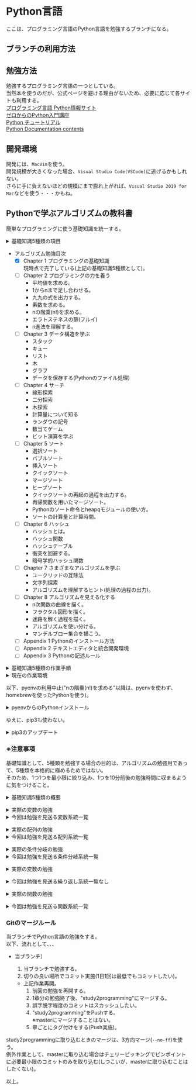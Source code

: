 # Python言語
ここは、プログラミング言語のPython言語を勉強するブランチになる。  

## ブランチの利用方法

## 勉強方法
勉強するプログラミング言語の一つとしている。  
当然本を使うのだが、公式ページを避ける理由がないため、必要に応じて各サイトも利用する。  
[プログラミング言語 Python情報サイト](https://www.python.jp)  
[ゼロからのPython入門講座](https://www.python.jp/train/index.html)  
[Python チュートリアル](https://docs.python.org/ja/3/tutorial/)  
[Python Documentation contents](https://docs.python.org/ja/3/contents.html)  

## 開発環境
開発には、`MacVim`を使う。  
開発規模が大きくなった場合、`Visual Studio Code(VSCode)`に逃げるかもしれない。  
さらに手に負えないほどの規模にまで膨れ上がれば、`Visual Studio 2019 for Mac`などを使う・・・かもね。  

## Pythonで学ぶアルゴリズムの教科書
簡単なプログラミングに使う基礎知識を統一する。  

<details><summary>基礎知識5種類の項目</summary>

* 基礎知識5種類  
  * [x] [変数](#variable変数)  
  * [x] [配列](#arrangement配列)  
        Pythoでは、`リスト(list)`という。  
  * [x] [条件分岐](#Conditional条件分岐)  
  * [x] [繰り返し](#repetition繰り返し)  
  * [x] [関数](#function関数)  

</details>

* アルゴリズム勉強目次  
  * [x] Chapter 1 プログラミングの基礎知識  
    現時点で完了している(上記の基礎知識5種類として)。  
  * [ ] Chapter 2 プログラミングの力を養う  
    * 平均値を求める。  
    * 1からnまで足し合わせる。  
    * 九九の式を出力する。  
    * 素数を求める。  
    * nの階乗(n!)を求める。  
    * エラトステネスの篩(フルイ)  
    * n進法を理解する。  
  * [ ] Chapter 3 データ構造を学ぶ  
    * スタック  
    * キュー  
    * リスト  
    * 木  
    * グラフ  
    * データを保存する(Pythonのファイル処理)  
  * [ ] Chapter 4 サーチ  
    * 線形探索  
    * 二分探索  
    * 木探索  
    * 計算量について知る  
    * ランダウの記号  
    * 数当てゲーム  
    * ビット演算を学ぶ  
  * [ ] Chapter 5 ソート  
    * 選択ソート  
    * バブルソート  
    * 挿入ソート  
    * クイックソート  
    * マージソート  
    * ヒープソート  
    * クイックソートの再起の過程を出力する。  
    * 再帰関数を用いたマージソート。  
    * Pythonのソート命令とheapqモジュールの使い方。  
    * ソートの計算量と計算時間。  
  * [ ] Chapter 6 ハッシュ  
    * ハッシュとは。  
    * ハッシュ関数  
    * ハッシュテーブル  
    * 衝突を回避する。  
    * 暗号学的ハッシュ関数  
  * [ ] Chapter 7 さまざまなアルゴリズムを学ぶ  
    * ユークリッドの互除法  
    * 文字列探索  
    * アルゴリズムを理解するヒント(処理の過程の出力)。  
  * [ ] Chapter 8 アルゴリズムを見える化する  
    * n次関数の曲線を描く。  
    * フラクタル図形を描く。  
    * 迷路を解く過程を描く。  
    * アルゴリズムを使い分ける。  
    * マンデルブロー集合を描こう。  
  * [ ] Appendix 1 Pythonのインストール方法  
  * [ ] Appendix 2 テキストエディタと統合開発環境  
  * [ ] Appendix 3 Pythonの記述ルール  

<details><summary>基礎知識5種類の作業手順</summary>

### 具体的な基礎知識
何はともあれ、まずは、"Hello World"を表示するプログラムを作る。  
そのため、以下の手順で勉強を進めることにする。  

[x] 手順1. Python勉強用ブランチにいる。  
[x] 手順2. ルートディレクトリのひな形ディレクトリをコピーしてくる。  
[x] 手順3. コピーしてきたディレクトリ名を"基礎知識用の勉強"に変更する。  
[x] 手順3-1. "Hello World"プログラムを作る。  
[x] 手順3-2. コミット。  
[x] 手順4. 各ディレクトリで、変数・配列・条件分岐・繰り返し・関数の"絶対的に勉強する一覧"を勉強する。  
[x] 手順4-1. 箇条書きごとに勉強を進める。  
[x] 手順4-2. 箇条書きごとに勉強を終えることで、コミット実施する。  
[x] 手順4-3. 次の箇条書きに移り、勉強を継続(再開)する。  
[x] 手順5. 1つのプログラミング言語で、手順4の勉強1種類を終えた時に、次のプログラミング言語に移る。  
  (細かく分けることでやる気を継続する・・・はず)  
[x] 手順6. 上記、5種類の基礎知識を終わるまで繰り返す。  
[x] 手順7. 5種類の基礎知識終了にて、"study2programming"ブランチにマージする。  

</details>

<details><summary>現在の作業環境</summary>

勉強環境のコンパイルバージョン：3.9.7  
```terminal
$ python3 --version
Python 3.9.7
$
```
途中で利用バージョンを変更した。  

プログラムファイルの拡張子：`*.py`  
標準の文字コード(プログラムファイル)：UTF-8  
以下、別の文字コード指定(ファイルの先頭に記述する)。
```python:Sample.py
# coding=UTF-7
```

さらに別の記述方法。
```python:Sample.py
# coding:CESU-8
```

文字区切り(行末記号)：改行  
以下、単語事の区切りであれば改行が許される。
```python
print(
	hoge
)
print \
	(boo)
```

以下、複数行を1行にまとめることも許される。
```python
hoge = 'Pythonの勉強'; print(hoge)
```

インデント：半角スペース4個が基本。Tabでも構わないが、半角スペースと混在しないこと(半角スペースの利用を推奨)。  
基本的に、インデントに意味がある。  
以下は、不可。
```python
hoge = 'Pythonの勉強'
    print(hoge)
```

以下は、許される。
```python
print('Hello',
      'World.')
```

標準の出力関数：`print`  

```terminal:version
$ python --version
Python 2.7.16
$ python3 --version
Python 3.9.7
$
```
もちろんPython3を使う。  

プログラムの拡張子：`.py`  
標準の文字コード：`UTF-8`  
プログラムファイルの文字コードを変更する場合、基本は1行目にその旨を追記する。  
　　例1）`# coding=cp932`  
　　例2）`# coding:cp932`  
　　※シェバングを1行目に記述する場合は、2行目に追記しておく。  
文字区切り：`改行`  
　　※単語ごとに改行することも可能。  
```python:Sample.py
print(
    name
)

print \
(name)

print(
    'hoge'
    'bar'
)

name = 'hoge'; print(name)
```
インデント：他プログラムで言うブロックの役割を果たすため、見栄えのために変更した場合、プログラムの挙動が変わる。  
　　　　　空行も意味があり、プログラムやコメント行の前後に空行2行がなければシンタックスエラーになる(なぜ？)。
　　　　　実行は出来るけど。  
1行コメント記号：`#`  
複数行コメント：`'''〜'''`・`"""〜"""`  
　　※シングルクォートもしくはダブルクォートをそれぞれ3個ずつで囲むことにより、擬似的な複数行コメントが実現できる。  
```python:sample.py
'''
1行目のコメント
コメント2行目。
'''
```

デバッガ：VSCodeには標準でついているようだ。
ならば、Vimエディタには？  

</details>

以下、pyenvの利用中止("nの階乗(n!)を求める"以降は、pyenvを使わず、homebrewを使ったPythonを使う)。  
<details><summary>pyenvからのPythonインストール</summary>

既に3.8.6をインストール済みだが、新たに新しいバージョンを追加インストールした。  

pyenvそのものもよく分かっていないが、とりあえず使っている。
```terminal
$ pyenv install 3.9.7
python-build: use openssl@1.1 from homebrew
python-build: use readline from homebrew
Downloading Python-3.9.7.tar.xz...
-> https://www.python.org/ftp/python/3.9.7/Python-3.9.7.tar.xz
Installing Python-3.9.7...
python-build: use readline from homebrew
python-build: use zlib from xcode sdk
Installed Python-3.9.7 to /Users/asakunotomohiro/.pyenv/versions/3.9.7

$ pyenv version
3.8.6 (set by /Users/asakunotomohiro/.python-version)
$ pyenv global 1.1.1
pyenv: version `1.1.1' not installed
$ pyenv global 3.9.7
$ pyenv version
3.8.6 (set by /Users/asakunotomohiro/.python-version)
$ python --version
Python 3.8.6
$ pyenv local 3.9.7	←☆何でだよ。
$ python --version
Python 3.9.7
$ pyenv version
3.9.7 (set by /Users/asakunotomohiro/.python-version)
$
```
本来やりたかったことは、VimエディタでPython3開発をすることだった。  
しかし、Python2で動いてしまうため、どうしてもシンタックスエラーになる。  
それを解消できず、Pythonの勉強が進まずに数時間経過した。  

</details>

ゆえに、pip3も使わない。  
<details><summary>pip3のアップデート</summary>

結局これが何をするものなのか分かっていない。  

pip3などの確認。
```terminal
$ which pip3
/usr/local/bin/pip3
$ pip3 --version
pip 20.2.4 from /Users/asakunotomohiro/Library/Python/3.9/lib/python/site-packages/pip (python 3.9)
$ pip3 list
Package    Version
---------- -------
pip        20.2.4
setuptools 57.4.0
wheel      0.37.0
WARNING: You are using pip version 20.2.4; however, version 21.2.4 is available.
You should consider upgrading via the '/usr/local/opt/python@3.9/bin/python3.9 -m pip install --upgrade pip' command.
$ /usr/local/opt/python@3.9/bin/python3.9 -m pip install --upgrade pip
Looking in indexes: https://pypi.python.org/simple/
Collecting pip
  Downloading pip-21.2.4-py3-none-any.whl (1.6 MB)
     |████████████████████████████████| 1.6 MB 3.9 MB/s 
Installing collected packages: pip
  Attempting uninstall: pip
    Found existing installation: pip 20.2.4
    Uninstalling pip-20.2.4:
      Successfully uninstalled pip-20.2.4
Successfully installed pip-21.2.4
$ pip3 --version
pip 21.2.4 from /usr/local/lib/python3.9/site-packages/pip (python 3.9)
$
```
pyenvとpip3は別物？  

</details>

### ※注意事項
基礎知識として、5種類を勉強する場合の目的は、アルゴリズムの勉強用であって、5種類を本格的に極めるためではない。  
そのため、1つ1つを最小限に絞り込み、1つを10分前後の勉強時間に収まるように気をつけること。  

<a name="variable変数"></a>
<a name="arrangement配列"></a>
<a name="Conditional条件分岐"></a>
<a name="repetition繰り返し"></a>
<a name="function関数"></a>
<details><summary>基礎知識5種類の概要</summary>

* [変数](#variable変数sub)  
  * 変数の宣言方法  
    数値の代入  
    文字列の代入  
    代入したそれらの出力  
  * 代入した値の変更方法  
    変数を用いた計算  
    * 計算用演算子の説明  
    * データ型の説明  
      数値-整数型  
      数値-小数型  
      文字列  
      論理値  
    * データ型の変換(キャスト)  
  * ※スコープは"関数"で説明する。  

* [配列(リスト)](#arrangement配列sub)  
  * 宣言方法  
    要素  
    要素数  
    添え字(インデックス)  
  * 要素追加方法  
  * 2次元配列  
  * ※取り出しは"for"で説明する。  

* [条件分岐](#Conditional条件分岐sub)  
  * if文  
    条件式  
    * if文からの派生  
      if〜elif〜else  
    * 演算子  
      論理演算子  
      比較演算子  

* [繰り返し](#repetition繰り返しsub)  
  * for文  
    条件式  
    多重(入れ子)利用  
    break  
    continue  
    拡張for文  
    　例）range  
    配列からの取り出し。  
  * while文  
    条件式  
    無限ループ  

* [関数](#function関数sub)  
  書式  
  引数  
  戻り値  
  * 組み合わせ  
    引数無し-戻り値無し  
    引数あり-戻り値無し  
    引数無し-戻り値あり  
    引数あり-戻り値あり  
  * 変数の有効範囲(スコープ)  
    グローバル変数  
    ローカル変数  

</details>

<a name="variable変数sub"></a>
<details><summary>実際の変数の勉強</summary>

#### 変数
複数のルールがある。  

* Unicode文字を利用できる。  
  ※アンダースコア以外の記号・句読点・絵文字などは不可。  
* 1文字目は数字以外であること。  
  ※先頭のアンダースコアに意味を含んだ識別子があるため気をつけること。  
* アルファベットの大小文字は区別される。  
* 予約語でないこと。  
* 文字数の制限はない。  

予約語：
`and`
`as`
`assert`
`async`
`await`
`break`
`class`
`continue`
`def`
`del`
`elif`
`else`
`except`
`False`
`finally`
`for`
`from`
`global`
`if`
`import`
`in`
`is`
`lambda`
`None`
`nonlocal`
`not`
`or`
`pass`
`raise`
`return`
`True`
`try`
`while`
`with`
`yield`

先頭のアンダースコア付きの予約識別子：
|識別子|意味|
|------|----|
|`__name__`|現在のモジュール名|
|`__doc__`|ドキュメンテーション文字列|
|`__file__`|実行ファイルのPath|
|`__builtins`|組み込み型／関数|
※そもそも先頭をアンダースコア付きにしないほうがいい。  

* 他の話題例  
  * [x] 定数  
  * [x] データ型  
    * [x] 整数  
  * [x] リテラル  
    * [x] 整数(`int`)  
    * [x] 浮動小数点型(`float`)  
    * [x] 文字型(`string`)  
      `str`型だが、意識せずに使える。  
    * [x] 真偽型(`bool`)  
  * [x] キャスト  
    * [x] 明示変換  

##### データ型
JavaやC#などの静的型付けではなく、動的型付け言語のため、データ型はほぼ意識することはない。  

|分類| 型 |概要|
|----|----|----|
|数値|int|整数型|
|数値|float|浮動小数点型|
|データ|str|文字列型|
|その他|bool|論理型(True・False)|


##### データ型ー浮動小数点型
小数点数だけでなく、指数表現が可能。  


##### データ型ー文字型
シングルクォートもしくはダブルクォートで文字列を括る。  

エスケープシーケンス
```python:Sample.py
print(```hoge
boo```)
```
複数行コメントの要領で使える(本来は逆で、エスケープシーケンスの効果で複数行コメントとして扱っているだけ)。  

|エスケープシーケンス|概要|
|--------------------|----|
|`\\`|バックスラッシュ|
|`\'`|シングルクォート|
|`\"`|ダブルクォート|
|`\b`|バックスペース|
|`\f`|フォームフィード(改ページ)|
|`\n`|改行(ラインフィード)|
|`\r`|復帰(キャリッジリターン)|
|`\[Enter]`|バックスラッシュと改行文字を無視(どういう意味？)|
|`\t`|水平タブ|
|`\v`|垂直タブ|
|`\oXX`|8進数の文字XX|
|`\xXX`|16進数の文字XX|
|`\uXXXX`|16bit(4桁)の16進数の文字XXXX|
|`\UXXXXXXXX`|32bit(8桁)の16進数の文字XXXXXXXX|


##### データ型ー真偽型

* 強制的にFalse  
  * 空値  
  * 数値のゼロ  
  * 空文字列・空リストなど  

##### 変数の破棄
他のプログラミング言語では存在しない概念のひとつかな。  

```python:Sample.py
# 変数の破棄
name1 = 'hoge'
print(name1)    # 出力結果：hoge
del name1
print(name1)    # NameError: name 'name1' is not defined
```

#### 型変換(キャスト)
様式(文字列⇒数字)：
`[変数名] = (int)[文字列]`  

様式(数字⇒文字列)：
`[変数名] = (str)[数字]`  

```Python
# キャスト(文字列⇒数字)
hoge = "20210826"
boo = int(hoge)
print(boo + boo)  # 出力結果：40421652

# キャスト(数字⇒文字列)
boo = 20210826
hoge = str(boo)
print(hoge + hoge)  # 出力結果：2021082620210826
```

</details>

<details><summary>今回は勉強を見送る変数系統一覧</summary>

#### 変数での説明しない項目。

* [x] 定数  
  存在しない。  
  暗黙の了解により、変数を全て大文字で宣言している場合、それを定数と仮定する。  
```python:Sample.py
TAX = 1.1
print(100 * TAX)    # 出力結果：110.00000000000001
TAX = 10
print(100 + TAX)    # 出力結果：110
```

* [ ] データ型  
  * [ ] 整数(`long`など)  
  * [ ] 浮動小数点型(`double`など)  
  * [ ] 型推論  
  * [ ] 複素数型  
  * [ ] その他  
    * 別名  
      * 変更可能：ミュータブル(mutable)  
      * 変更不可：イミュータブル(immutable)  
      * 反復可能：イテラブル(iterable)  
      * 順序を持つ(インデックスでのアクセスが可)：シーケンス(sequence)  
      * 配下に複数の値を格納可能：コンテナ(container)  

|分類| 型 |概要|
|----|----|----|
|数値|complex|複素数型|
|データ|bytes|バイナリデータ|
|コンテナ|list|順序を持つリスト(配列)|
|コンテナ|tuple|順序を持つリスト(変更不可)|
|コンテナ|dict|キー／値の辞書|
|コンテナ|set|順序を持たない値の集合|
|その他|NoneType|値がない|

* [ ] リテラル  
  * [ ] 整数リテラル  
    数値リテラルでは、桁区切り`_`を使うことができる。  
    例）
    `value = 1_234_567`  
  * [ ] 浮動小数点リテラル  
  * [ ] 文字リテラル  
  * [ ] 文字列リテラル  
* [ ] キャスト  
  * [ ] 暗黙変換  

</details>

<a name="arrangement配列sub"></a>
<details><summary>実際の配列の勉強</summary>

#### 配列
他のプログラミング言語では、配列という。  
しかし、Pythonでは、リスト(list)と呼ぶ(混乱するので止めて欲しい)。  

* 絶対的に勉強する一覧  
  * [x] 1次元配列  
        [x] 要素とは。  
        [x] 要素数とは。  
        [x] 添え字とは。  
  * [x] 多次元配列  
     * [x] 2次元配列  
     * [x] 3次元配列  
     * ※複雑さに応じて対応する。  

* 配列  
様式：
`配列名 = [データ0, データ1, データ2, ・・・]`  

※今回のアルゴリズムの勉強(書籍)では、後から追加しないやり方をとるため、事前に確保してから勉強が始まる。  

以下、配列の生成
```python:配列(list).py
hoge = list('boo')
print(hoge)	# ['b', 'o', 'o']
```

以下、ジャグ配列(2次元配列)
```python:配列(list).py
hoge = [
    ['b', 'a', 'r'],
    ['h', 'o'],
]
print(hoge)	# [['b', 'a', 'r'], ['h', 'o']]
print(hoge[1][1])	# o
```

```python:配列(list)多次元配列.py
hoge = [
    ['b', 'a', 'r',
        ['b', 'o', ]
     ]
]
print(hoge)	# [['b', 'a', 'r', ['b', 'o']]]
print(hoge[0][1])	# a
print(hoge[0][3][1])	# o
```

要素数の数え方。
```Python
hoge = "barhoge"
print(len(hoge))	# 7
```

配列から各要素を取り出す。
```python:配列(list)for.py
hoge = list('hoge')

for boo in hoge:
    print(boo)
# 出力結果：h
#           o
#           g
#           e
```

<details><summary>そこまで重要ではないはずなので、隠す</summary>

以下、配列の要素へ追加・要素から削除
```python:配列(list)追加・削除.py
# 基本的なリスト
hoge = ['hoge', ]
print(hoge)	# ['hoge']

# 以下、末尾に追加。
hoge.append('bar')
print(hoge)	# ['hoge', 'bar']

# 以下、途中に追加。
hoge.insert(1, '-')
print(hoge)	# ['hoge', '-', 'bar']

# 以下、削除。
hoge.pop(1)
print(hoge)	# ['hoge', 'bar']

# 以下、削除。
hoge.pop()
print(hoge)	# ['hoge']
```

以下、配列の要素へ追加・要素から削除
```python:配列(list)複数要素追加・置換・削除.py
# 要素の挿入
hoge = list('Pythonest')  # 「T」がない。PythonTest(Pythonテスト)にしたい
hoge[6:6] = ['T']
print(hoge)	# ['P', 'y', 't', 'h', 'o', 'n', 'T', 'e', 's', 't']
```

以下、要素内指定で削除。
```python:配列(list)要素削除.py
hoge = ['hoge', 'bar', ]
print(hoge)	# ['hoge', 'bar']

# 以下、要素を削除。
hoge.remove('hoge')
print(hoge)	# ['bar']
```

以下、要素内指定で削除。
```python:配列(list)複数要素追加・置換・削除.py
# 要素の削除
hoge = list('hogebarboo')
hoge[2:9] = []
print(hoge)	# ['h', 'o', 'o']

# 要素の削除
hoge = list('hogebar')
hoge[2:3] = list('hoge')
del hoge[2:9]
print(hoge)	# ['h', 'o', 'r']
```

以下、要素を全て削除。
```python:配列(list)要素削除.py
hoge = list('hoge')
print(hoge)	# ['h', 'o', 'g', 'e']

hoge.clear()
print(hoge)	# []
```

以下、配列内から1文字を検索。
```python:配列(list)検索.py
hoge = list('hogehoge')

# 6文字目(index_5)以降で「e」の検索
print(hoge.index('e', 5))	# 7
```

以下、配列内にある文字を数える。
```python:配列(list)重複確認.py
hoge = list('hogehoge')

# 「h」の出現回数
print(hoge.count('h'))	# 2
```

以下、配列内にあるかどうかを確認する。
```python:配列(list)存在確認.py
hoge = list('hogehoge')

# 「a」の検索
print('a' in hoge)	# False
```

以下、浅いコピーを行う(コピー先を変更した場合、コピー元にも影響する)。
```python:配列(list)複製.py
hoge = list('hoge')

# 上記配列を複製する(シャローコピー)。
boo = hoge.copy()
print(boo)	# ['h', 'o', 'g', 'e']
```
深いコピー(ディープコピー)をする場合は、`import copy`でモジュールを使い、`deepcopy`メソッドでコピーをする。  

以下、配列の連結及び、指定回数連結。
```python:配列(list)連結.py
hoge = list('hoge')
boo = list('bar')

hogeboo = hoge + boo
print(hogeboo)	# ['h', 'o', 'g', 'e', 'b', 'a', 'r']

hogeboo = boo * 3
print(hogeboo)	# ['b', 'a', 'r', 'b', 'a', 'r', 'b', 'a', 'r']
```
これは、配列を新しく作り直すことに注意すること。

以下、配列内を並び替え。
```python:配列(list)並び替え.py
hoge = list('hoge')

# 逆順に並べ替える。
hoge.reverse()
print(hoge)	# ['e', 'g', 'o', 'h']

# 逆順に並べ替える？
hoge = list('hoge')
hoge.sort(reverse=True)
print(hoge)	# ['o', 'h', 'g', 'e']

# ソート
hoge = list('hoge')
hoge.sort()
print(hoge)	# ['e', 'g', 'h', 'o']
```

以下、forループにて、配列の要素を番号付きで取り出す。
```python:配列(list)要素を番号付きで取り出す.py
hoge = list('hoge')

for boo, hogeboo in enumerate(hoge):
    print(boo, '：', hogeboo)
# 出力結果：0 ： h
#           1 ： o
#           2 ： g
#           3 ： e
```

```python:配列(list)要素のbool値判断.py
# 以下、リスト内の全ての要素がTrueであるか。
print(all([True, True, False]))	# False

hoge = list('hoge')
print(all(hoge))	# True
#	何の役にも立たない判定方法。
```

以下、rangeによる配列作成。
```python:配列(list)range.py
hoge = list(range(0, 7, 2))
print(hoge)	# [0, 2, 4, 6]
```
かなりの非効率なため、やらない方が良い。  

</details>

</details>

<details><summary>今回は勉強を見送る配列系統一覧</summary>

#### 配列での説明しない項目。

* 配列の応用  
  * [ ] 3次元配列以上の宣言方法。  
  * [ ] 配列を複製する方法。  
  * [ ] 配列からスライスを作成する方法。  

* 構造体  
  そもそもないようだ。  
  * [ ] 構造体の複製  
  * [ ] 構造体からのスライス作成  
  * [ ] 共用体  
  * [ ] 列挙体  

* コレクション  
  * [ ] Set  
  * [ ] Map  
  * [ ] Queue  
    ない？  

</details>

<a name="Conditional条件分岐sub"></a>
<details><summary>実際の条件分岐の勉強</summary>

#### 条件分岐
条件分岐とは、何らかの条件が成り立ったときに分岐させる仕組み。  

* 絶対的に勉強する一覧  
  * [x] 単純分岐-"もし"1つ。  
    基本構造例：if  
  * [x] 多岐分岐-"もし"2つ以上。  
    基本構造例：if〜else if  
  * [x] 論理演算子(ド・モルガンの法則)  
    * [x] 論理積(`AND`・`&&`)  
    * [x] 論理和(`OR`・`||`)  
  * [x] 比較演算子  
    * [x] 等しい(`==`)  
    * [x] 等しくない(`!=`)  
    * [x] より大きい(`>`)  
    * [x] より小さい(`<`)  
    * [x] 以上(`>=`)  
    * [x] 以下(`<=`)  

* 論理演算子  

|演算子|意味|備考|
|------|----|----|
|`and`|論理積|左右の式がTrueの場合に、Trueになり、それ以外はFalse。|
|`or`|論理和|左右のどちらかの式がTrueの場合に、Trueになり、Trueがない場合False。|

* 条件式  

|条件式|比較内容|
|------|--------|
| a == b |aとbの値が等しいか比較する。|
| a != b |aとbの値が等しくないかを比較する。|
| a > b |aはbより大きいかを比較する。|
| a < b |aはbより小さいかを比較する。|
| a >= b |aはb以上かを比較する。|
| a <= b |aはb以下かを比較する。|


##### 条件分岐(`if〜else if〜else`)
* if文(単純分岐)  
様式：
```python:Sample.py
if [条件式]:
	何らかの処理
次の処理(if文とは全く無関係)。
```
※`条件式`が **True** の場合、何らかの処理が行われる。
**False** の場合、何らかの処理を行わず、次の処理に移行する。  

* if文(多岐分岐)  
様式1：
```python:Sample.py
if [条件式]:
	何らかの処理A
else:
	何らかの処理B
次の処理(if文とは全く無関係)。
```
※`条件式`が **True** の場合、何らかの処理Aが行われる。
**False** の場合、何らかの処理Bを行う。
そして、次の処理に移行する。  

様式2：
```python:Sample.py
if [条件式]:
	何らかの処理A
elif [条件式]:
	何らかの処理B
else:
	何らかの処理C
次の処理(if文とは全く無関係)。
```
※`条件式`が **True** の場合、何らかの処理Aが行われる。
**False** の場合、次の条件式が動き、Trueの場合、何らかの処理Bを行う。
2つ目の条件式でも **False** の場合、何らかの処理Cを行う。
そして、次の処理に移行する。  

様式3：
```python:Sample.py
if [条件式]:
	何らかの処理A
elif [条件式]:
	何らかの処理B
次の処理(if文とは全く無関係)。
```
※`条件式`が **True** の場合、何らかの処理Aが行われる。
**False** の場合、次の条件式が動き、Trueの場合、何らかの処理Bを行う。
2つ目の条件式でも **False** の場合、if文とは無関係に、次の処理に移行する。  

* 複数の条件式を1つにまとめる。
様式：
```python:Sample.py
if [条件式]:
	何らかの処理
```
条件式が1つの場合、`hoge == 0`で終わるが、複数の条件を合わせる場合、`hoge == 0 and boo == 0`のように1つにまとめることができる。  
`and`：どちらの条件もTrueの場合にif文の処理が走る。  
`or`：どちらの条件がTrueの場合にif文の処理が走る。  
これを **[ド・モルガンの法則](https://ja.wikipedia.org/wiki/ド・モルガンの法則)** として、使うべし。  

</details>

<details><summary>今回は勉強を見送る条件分岐系統一覧</summary>

#### 条件分岐での説明しない項目。

* 多岐分岐-条件にて複数から選ぶ。  
  基本構造例：switch  

* 関係演算子  
  * [ ] 三項演算子(`?:`)  
  * [ ] 論理演算子  
    * [ ] 排他的論理和(`XOR`・`NOT OR`・`^`)  
    * [ ] 否定(`NOT`・`!`・`~`)  
    * [ ] ビット演算子(`&`・`|`)  

* 演算子の優先順位  

* 他の話題例  
  * [ ] 変数の比較  
  * [ ] 配列の比較  

* ジャンプ  
  * [ ] goto文  
    ない？  

</details>

<a name="repetition繰り返しsub"></a>
<details><summary>実際の変数の勉強</summary>

#### 繰り返し

* 絶対的に勉強する一覧  
  * [x] [指定回数条件での繰り返し](#subRepetition1)  
    [x] [基本構造例：for( 条件式 )](#subRepetition2)  
    [x] [基本構造例：拡張for命令(`in`)](#subRepetition3)  
    [x] [`for`の入れ子。](#subRepetition4)  
  * [ジャンプ処理](#subRepetition5)  
    * [x] break  
    * [x] continue  
  * [x] [真偽条件での繰り返し](#subRepetition6)  
    [x] [基本構造例：while( 条件式 )](#subRepetition6)  
    [x] [無限ループ](#subRepetition7)  

<a name="subRepetition1"></a>
##### 繰り返し
様式：
`for [繰り返し用変数] in range([変数の範囲])`  

* range  
  * range(繰り返す回数)  
    変数値は0から始まり、指定回数分繰り返す。  
  * range(初期値, 終値)  
    変数値は初期値から始まり、1づつ増えながら終値まで繰り返す。  
  * range(初期値, 終値, 増減分)  
    初期値から終わり値までを指定の増減分変化させながら繰り返す。  
  * 注意  
    例）`range(1, 5)`の場合、`1, 2, 3, 4`の並なり、`5`は含まれない。  


<a name="subRepetition2"></a>
###### 指定回数条件での繰り返し：for( 条件式 )
for [繰り返し用変数] in range(繰り返す回数)  

```Python
for ii in range(10):
    print(ii)
# 出力結果。
#       0
#       1
#       2
#       3
#       4
#       5
#       6
#       7
#       8
#       9
```

<a name="subRepetition3"></a>
###### 指定回数条件での繰り返し：拡張for命令
2種類。  

for [繰り返し用変数] in range(初期値, 終値)  
```Python
for ii in range(1, 5):
    print(ii)
# 出力結果。
#       1
#       2
#       3
#       4
```

for [繰り返し用変数] in range(初期値, 終値, 増減分)  
```Python
for ii in range(20, 10, -1):
    print(ii)
# 出力結果。
#       20
#       19
#       18
#       17
#       16
#       15
#       14
#       13
#       12
#       11
```

<a name="subRepetition4"></a>
##### `for`の入れ子。

```Python
for ii in range(4):
    print("1つ目のfor", ii, "回目の実行")
    for jj in range(4):
        print("　　2つ目のfor", jj, "回目の実行")
```

<a name="subRepetition5"></a>
##### ジャンプ処理
以下、2種類ある。  
* break  
* continue  

`break`にて、それ以降の処理を行わず、for文を抜け出る。
```Python
for ii in range(4):
    print("1つ目のfor", ii, "回目の実行")
    if ii == 3:
        break
    for jj in range(4):
        print("　　2つ目のfor", jj, "回目の実行")
```
`ii`が`3`の場合、`for`を抜け出る。  

`continue`にて、for文に戻る。
```Python
for ii in range(4):
    print("1つ目のfor", ii, "回目の実行")
    if ii == 2:
        continue
    for jj in range(4):
        print("　　2つ目のfor", jj, "回目の実行")
```
`ii`が`2`の場合、次の処理を行わず、`for`に戻る。  

<a name="subRepetition6"></a>
##### 真偽条件での繰り返し：while( 条件式 )
様式：
`while [条件式]`  

```Python
ii = 1
while ii <= 10:
    print(ii)
    ii += 1
```

<a name="subRepetition7"></a>
##### 無限ループ
様式：
`while True:`  

以下、無限ループ。
```Python
while True:
    ss = input("文字列入力：")
    print(ss)
    if ss == "":
        break
```

</details>

<a name="subRepetition999"></a>
<details><summary>今回は勉強を見送る繰り返し系統一覧なし</summary>

##### 繰り返しでの説明しない項目。

</details>

<a name="function関数sub"></a>
<details><summary>実際の関数の勉強</summary>

#### 関数

* 絶対的に勉強する一覧  
  * [x] 使い回せるようにまとめること。  
    * [x] [引数と戻り値の組み合わせ。](#subFunction1)  
      [x] 引数無し-戻り値無し  
      [x] 引数あり-戻り値無し  
      [x] 引数無し-戻り値あり  
      [x] 引数あり-戻り値あり  
    * [スコープ](#subFunction2)  
      [x] グローバルスコープ変数  
      [x] ローカルスコープ変数  

<a name="subFunction1"></a>
##### 関数
様式：
```Python
def 関数名(引数1, 引数2, ・・・):
    関数内の処理。
    return 戻り値
```
**関数とは**、引数でデータを与え、そのデータを関数内で加工し、戻り値として呼び出し元に返す。  


様式(引数無し-戻り値無し)：
```Python
def Hello():	←☆関数定義
    print("Hello World.")	←☆関数内の処理。
```

上記呼び出し方法
```Python
Hello()	←☆上記関数の呼び出し。
```
※`E901 IndentationError: unindent does not match any outer indentation level`が出る。  
実行に支障は無いが気になる(他のも同じメッセージが出る)。  

様式(引数あり-戻り値無し)：
```Python
def Hello(hello):	←☆関数定義(引数あり)
    print(hello)	←☆関数内の処理。
```

上記呼び出し方法(引数あり)
```Python
Hello("Hello World.")	←☆上記関数の呼び出し。
```

様式(引数無し-戻り値あり)：
```Python
def Hello():
    return "Hello World."
```

上記呼び出し方法(引数あり)
```Python
word = Hello()	←☆上記関数の呼び出し。
print(word)
```

様式(引数あり-戻り値あり)：
```Python
def Hello(word):
    word = word + " World."
    return word
```

上記呼び出し方法
```Python
word = Hello("Hello")	←☆上記関数の呼び出し。
print(word)
```

ちなみに、呼び出し側の関数の引数は、実引数という。
実際の関数で定義している引数のことを仮引数という。  

<a name="subFunction2"></a>
##### スコープ
* グローバル変数  
  関数の外側で宣言した変数。  
* ローカル変数  
  関数内部で宣言した変数。  
  そして、グローバル変数を関数内部で利用する場合、`global`宣言を付けた変数宣言が必須になる(関数内で)。  

</details>

<a name="subFunction999"></a>
<details><summary>今回は勉強を見送る関数系統一覧</summary>

##### 関数での説明しない項目。

</details>


















### Gitのマージルール
当ブランチでPython言語の勉強をする。  
以下、流れとして、、、

* 当ブランチ）  
  1. 当ブランチで勉強する。  
  1. 切りの良い場所でコミット実施(1日1回は最低でもコミットしたい)。  

  * 上記作業再開。  
    1. 前回の勉強を再開する。  
    1. 1章分の勉強終了後、"study2programming"にマージする。  
    1. 誤字脱字程度のコミットはスカッシュしたい。  
    1. "study2programming"をPushする。  
    ※masterにマージすることはない。  
    1. 章ごとにタグ付けをする(Push実施)。  

study2programmingに取り込むときのマージは、3方向マージ(`--no-ff`)を使う。  
例外作業として、masterに取り込む場合はチェリーピッキングでピンポイントに必要最小限のコミットのみを取り込む(しつこいが、masterに取り込むことはしたくない)。  

以上。
